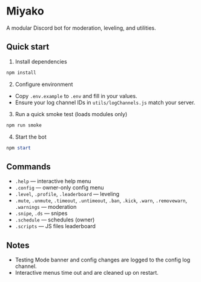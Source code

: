 # Miyako

A modular Discord bot for moderation, leveling, and utilities.

## Quick start

1. Install dependencies

```powershell
npm install
```

2. Configure environment

- Copy `.env.example` to `.env` and fill in your values.
- Ensure your log channel IDs in `utils/logChannels.js` match your server.

3. Run a quick smoke test (loads modules only)

```powershell
npm run smoke
```

4. Start the bot

```powershell
npm start
```

## Commands

- `.help` — interactive help menu
- `.config` — owner-only config menu
- `.level`, `.profile`, `.leaderboard` — leveling
- `.mute`, `.unmute`, `.timeout`, `.untimeout`, `.ban`, `.kick`, `.warn`, `.removewarn`, `.warnings` — moderation
- `.snipe`, `.ds` — snipes
- `.schedule` — schedules (owner)
- `.scripts` — JS files leaderboard

## Notes

- Testing Mode banner and config changes are logged to the config log channel.
- Interactive menus time out and are cleaned up on restart.
